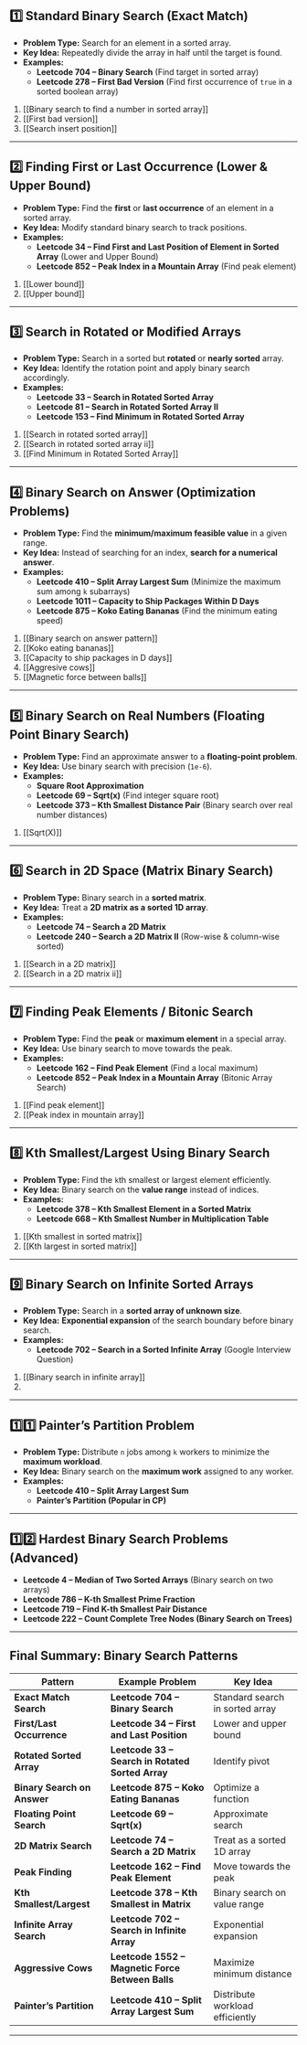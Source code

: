 

## **1️⃣ Standard Binary Search (Exact Match)**

- **Problem Type:** Search for an element in a sorted array.
- **Key Idea:** Repeatedly divide the array in half until the target is found.
- **Examples:**
    - **Leetcode 704 – Binary Search** (Find target in sorted array)
    - **Leetcode 278 – First Bad Version** (Find first occurrence of `true` in a sorted boolean array)

1. [[Binary search to find a number in sorted array]]
2. [[First bad version]]
3. [[Search insert position]]

---

## **2️⃣ Finding First or Last Occurrence (Lower & Upper Bound)**

- **Problem Type:** Find the **first** or **last occurrence** of an element in a sorted array.
- **Key Idea:** Modify standard binary search to track positions.
- **Examples:**
    - **Leetcode 34 – Find First and Last Position of Element in Sorted Array** (Lower and Upper Bound)
    - **Leetcode 852 – Peak Index in a Mountain Array** (Find peak element)
1. [[Lower bound]]
2. [[Upper bound]]

---

## **3️⃣ Search in Rotated or Modified Arrays**

- **Problem Type:** Search in a sorted but **rotated** or **nearly sorted** array.
- **Key Idea:** Identify the rotation point and apply binary search accordingly.
- **Examples:**
    - **Leetcode 33 – Search in Rotated Sorted Array**
    - **Leetcode 81 – Search in Rotated Sorted Array II**
    - **Leetcode 153 – Find Minimum in Rotated Sorted Array**
1. [[Search in rotated sorted array]]
2. [[Search in rotated sorted array ii]]
3. [[Find Minimum in Rotated Sorted Array]]

---

## **4️⃣ Binary Search on Answer (Optimization Problems)**

- **Problem Type:** Find the **minimum/maximum feasible value** in a given range.
- **Key Idea:** Instead of searching for an index, **search for a numerical answer**.
- **Examples:**
    - **Leetcode 410 – Split Array Largest Sum** (Minimize the maximum sum among `k` subarrays)
    - **Leetcode 1011 – Capacity to Ship Packages Within D Days**
    - **Leetcode 875 – Koko Eating Bananas** (Find the minimum eating speed)
1. [[Binary search on answer pattern]]
2. [[Koko eating bananas]]
3. [[Capacity to ship packages in D days]]
4. [[Aggresive cows]]
5. [[Magnetic force between balls]]

---

## **5️⃣ Binary Search on Real Numbers (Floating Point Binary Search)**

- **Problem Type:** Find an approximate answer to a **floating-point problem**.
- **Key Idea:** Use binary search with precision (`1e-6`).
- **Examples:**
    - **Square Root Approximation**
    - **Leetcode 69 – Sqrt(x)** (Find integer square root)
    - **Leetcode 373 – Kth Smallest Distance Pair** (Binary search over real number distances)

1. [[Sqrt(X)]]

---

## **6️⃣ Search in 2D Space (Matrix Binary Search)**

- **Problem Type:** Binary search in a **sorted matrix**.
- **Key Idea:** Treat a **2D matrix as a sorted 1D array**.
- **Examples:**
    - **Leetcode 74 – Search a 2D Matrix**
    - **Leetcode 240 – Search a 2D Matrix II** (Row-wise & column-wise sorted)

1. [[Search in a 2D matrix]]
2. [[Search in a 2D matrix ii]]

---

## **7️⃣ Finding Peak Elements / Bitonic Search**

- **Problem Type:** Find the **peak** or **maximum element** in a special array.
- **Key Idea:** Use binary search to move towards the peak.
- **Examples:**
    - **Leetcode 162 – Find Peak Element** (Find a local maximum)
    - **Leetcode 852 – Peak Index in a Mountain Array** (Bitonic Array Search)

1. [[Find peak element]]
2. [[Peak index in mountain array]]

---

## **8️⃣ Kth Smallest/Largest Using Binary Search**

- **Problem Type:** Find the `k`th smallest or largest element efficiently.
- **Key Idea:** Binary search on the **value range** instead of indices.
- **Examples:**
    - **Leetcode 378 – Kth Smallest Element in a Sorted Matrix**
    - **Leetcode 668 – Kth Smallest Number in Multiplication Table**

1. [[Kth smallest in sorted matrix]]
2. [[Kth largest in sorted matrix]]

---

## **9️⃣ Binary Search on Infinite Sorted Arrays**

- **Problem Type:** Search in a **sorted array of unknown size**.
- **Key Idea:** **Exponential expansion** of the search boundary before binary search.
- **Examples:**
    - **Leetcode 702 – Search in a Sorted Infinite Array** (Google Interview Question)

1. [[Binary search in infinite array]]
2. 

---

## **1️⃣1️⃣ Painter’s Partition Problem**

- **Problem Type:** Distribute `n` jobs among `k` workers to minimize the **maximum workload**.
- **Key Idea:** Binary search on the **maximum work** assigned to any worker.
- **Examples:**
    - **Leetcode 410 – Split Array Largest Sum**
    - **Painter’s Partition (Popular in CP)**

---

## **1️⃣2️⃣ Hardest Binary Search Problems (Advanced)**

- **Leetcode 4 – Median of Two Sorted Arrays** (Binary search on two arrays)
- **Leetcode 786 – K-th Smallest Prime Fraction**
- **Leetcode 719 – Find K-th Smallest Pair Distance**
- **Leetcode 222 – Count Complete Tree Nodes (Binary Search on Trees)**

---

## **Final Summary: Binary Search Patterns**

|**Pattern**|**Example Problem**|**Key Idea**|
|---|---|---|
|**Exact Match Search**|**Leetcode 704 – Binary Search**|Standard search in sorted array|
|**First/Last Occurrence**|**Leetcode 34 – First and Last Position**|Lower and upper bound|
|**Rotated Sorted Array**|**Leetcode 33 – Search in Rotated Sorted Array**|Identify pivot|
|**Binary Search on Answer**|**Leetcode 875 – Koko Eating Bananas**|Optimize a function|
|**Floating Point Search**|**Leetcode 69 – Sqrt(x)**|Approximate search|
|**2D Matrix Search**|**Leetcode 74 – Search a 2D Matrix**|Treat as a sorted 1D array|
|**Peak Finding**|**Leetcode 162 – Find Peak Element**|Move towards the peak|
|**Kth Smallest/Largest**|**Leetcode 378 – Kth Smallest in Matrix**|Binary search on value range|
|**Infinite Array Search**|**Leetcode 702 – Search in Infinite Array**|Exponential expansion|
|**Aggressive Cows**|**Leetcode 1552 – Magnetic Force Between Balls**|Maximize minimum distance|
|**Painter’s Partition**|**Leetcode 410 – Split Array Largest Sum**|Distribute workload efficiently|

---